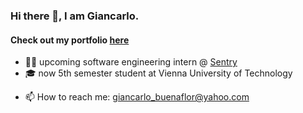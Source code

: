 ### Hi there 👋, I am Giancarlo.
#### Check out my portfolio [here](https://buenaflor.github.io/portfolio/)

- 👨‍💻 upcoming software engineering intern @ [Sentry](https://sentry.io/)
- 🎓 now 5th semester student at Vienna University of Technology
<!--
- 🔭 I’m currently working on a full stack application based on collaborations and coaching. You can read more about it on my portfolio!
-->
- 📫 How to reach me: giancarlo_buenaflor@yahoo.com

<!--
**buenaflor/buenaflor** is a ✨ _special_ ✨ repository because its `README.md` (this file) appears on your GitHub profile.

Here are some ideas to get you started:

- 🔭 I’m currently working on ...
- 🌱 I’m currently learning ...
- 👯 I’m looking to collaborate on ...
- 🤔 I’m looking for help with ...
- 💬 Ask me about ...
- 📫 How to reach me: ...
- 😄 Pronouns: ...
- ⚡ Fun fact: ...
-->
